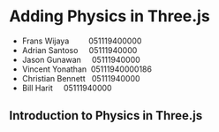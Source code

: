 # Adding Physics in Three.js

- Frans Wijaya&nbsp;&nbsp;&nbsp;&nbsp;&nbsp;&nbsp;&nbsp;&nbsp; 051119400000
- Adrian Santoso&nbsp;&nbsp;&nbsp;&nbsp; 05111940000
- Jason Gunawan&nbsp;&nbsp;&nbsp;&nbsp; 05111940000
- Vincent Yonathan&nbsp; 05111940000186
- Christian Bennett&nbsp;&nbsp; 05111940000
- Bill Harit&nbsp;&nbsp;&nbsp;&nbsp; 05111940000

## Introduction to Physics in Three.js


